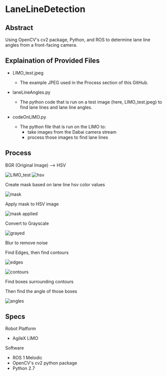 # LaneLineDetection
## Abstract
Using OpenCV's cv2 package, Python, and ROS to determine lane line angles from a front-facing camera.

## Explaination of Provided Files

- LIMO_test.jpeg
  - The example JPEG used in the Process section of this GitHub.

- laneLineAngles.py
  - The python code that is run on a test image (here, LIMO_test.jpeg) to find lane lines and lane line angles.
 
- codeOnLIMO.py
  - The python file that is run on the LIMO to:
     - take images from the Dabai camera stream
     - process those images to find lane lines

## Process

BGR (Original Image) --> HSV

![LIMO_test](https://github.com/OryWickizer/LaneLineDetection/assets/22403868/3d6ce05c-6701-4a81-9999-6db38b8fe7b7)
![hsv](https://github.com/OryWickizer/LaneLineDetection/assets/22403868/0b3dace3-c8d7-4045-8071-9406a128091b)

Create mask based on lane line hsv color values

![mask](https://github.com/OryWickizer/LaneLineDetection/assets/22403868/a5c842df-c941-4192-bc0e-908fcd218fdc)

Apply mask to HSV image

![mask applied](https://github.com/OryWickizer/LaneLineDetection/assets/22403868/69997a48-c100-4f11-829c-9305e4554313)

Convert to Grayscale

![grayed](https://github.com/OryWickizer/LaneLineDetection/assets/22403868/84512c86-2d98-4c36-bc72-829d92ae4f54)

Blur to remove noise

Find Edges, then find contours

![edges](https://github.com/OryWickizer/LaneLineDetection/assets/22403868/2288e272-acfc-4493-b17c-ec8f2e264947)

![contours](https://github.com/OryWickizer/LaneLineDetection/assets/22403868/1d1c52cd-7a1a-4e5d-b6ca-f444e35931e2)

Find boxes surrounding contours

Then find the angle of those boxes

![angles](https://github.com/OryWickizer/LaneLineDetection/assets/22403868/78a43697-ce84-40fa-8057-9e8c1eff53ab)

## Specs
Robot Platform

- AgileX LIMO

Software
- ROS 1 Melodic
- OpenCV's cv2 python package
- Python 2.7
